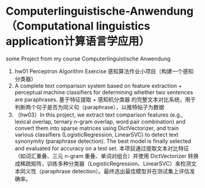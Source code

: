 # Computerlinguistische-Anwendung （Computational linguistics application计算语言学应用）
some Project from my course Computerlinguistische Anwendung

1. hw01 Perceptron Algorithm Exercise 感知算法作业小项目（构建一个感知分类器）
2. A complete text comparison system based on feature extraction + perceptual machine classifiers for determining whether two sentences are paraphrases. 基于特征提取 + 感知机分类器 的完整文本对比系统，用于判断两个句子是否为同义句（paraphrase），以推特帖子为数据
3. （hw03）In this project, we extract text comparison features (e.g., lexical overlap, ternary n-gram overlap, word pair combination) and convert them into sparse matrices using DictVectorizer, and train various classifiers (LogisticRegression, LinearSVC) to detect text synonymity (paraphrase detection). The best model is finally selected and evaluated for accuracy on a test set. 本项目通过提取文本对比特征（如词汇重叠、三元 n-gram 重叠、单词对组合）并使用 DictVectorizer 转换成稀疏矩阵，训练多种分类器（LogisticRegression、LinearSVC）来检测文本同义性（paraphrase detection）。最终选出最佳模型并在测试集上评估准确率。
